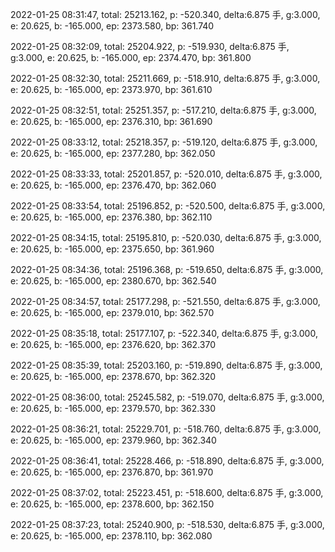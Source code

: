 2022-01-25 08:31:47, total: 25213.162, p: -520.340, delta:6.875 手, g:3.000, e: 20.625, b: -165.000, ep: 2373.580, bp: 361.740

2022-01-25 08:32:09, total: 25204.922, p: -519.930, delta:6.875 手, g:3.000, e: 20.625, b: -165.000, ep: 2374.470, bp: 361.800

2022-01-25 08:32:30, total: 25211.669, p: -518.910, delta:6.875 手, g:3.000, e: 20.625, b: -165.000, ep: 2373.970, bp: 361.610

2022-01-25 08:32:51, total: 25251.357, p: -517.210, delta:6.875 手, g:3.000, e: 20.625, b: -165.000, ep: 2376.310, bp: 361.690

2022-01-25 08:33:12, total: 25218.357, p: -519.120, delta:6.875 手, g:3.000, e: 20.625, b: -165.000, ep: 2377.280, bp: 362.050

2022-01-25 08:33:33, total: 25201.857, p: -520.010, delta:6.875 手, g:3.000, e: 20.625, b: -165.000, ep: 2376.470, bp: 362.060

2022-01-25 08:33:54, total: 25196.852, p: -520.500, delta:6.875 手, g:3.000, e: 20.625, b: -165.000, ep: 2376.380, bp: 362.110

2022-01-25 08:34:15, total: 25195.810, p: -520.030, delta:6.875 手, g:3.000, e: 20.625, b: -165.000, ep: 2375.650, bp: 361.960

2022-01-25 08:34:36, total: 25196.368, p: -519.650, delta:6.875 手, g:3.000, e: 20.625, b: -165.000, ep: 2380.670, bp: 362.540

2022-01-25 08:34:57, total: 25177.298, p: -521.550, delta:6.875 手, g:3.000, e: 20.625, b: -165.000, ep: 2379.010, bp: 362.570

2022-01-25 08:35:18, total: 25177.107, p: -522.340, delta:6.875 手, g:3.000, e: 20.625, b: -165.000, ep: 2376.620, bp: 362.370

2022-01-25 08:35:39, total: 25203.160, p: -519.890, delta:6.875 手, g:3.000, e: 20.625, b: -165.000, ep: 2378.670, bp: 362.320

2022-01-25 08:36:00, total: 25245.582, p: -519.070, delta:6.875 手, g:3.000, e: 20.625, b: -165.000, ep: 2379.570, bp: 362.330

2022-01-25 08:36:21, total: 25229.701, p: -518.760, delta:6.875 手, g:3.000, e: 20.625, b: -165.000, ep: 2379.960, bp: 362.340

2022-01-25 08:36:41, total: 25228.466, p: -518.890, delta:6.875 手, g:3.000, e: 20.625, b: -165.000, ep: 2376.870, bp: 361.970

2022-01-25 08:37:02, total: 25223.451, p: -518.600, delta:6.875 手, g:3.000, e: 20.625, b: -165.000, ep: 2378.600, bp: 362.150

2022-01-25 08:37:23, total: 25240.900, p: -518.530, delta:6.875 手, g:3.000, e: 20.625, b: -165.000, ep: 2378.110, bp: 362.080